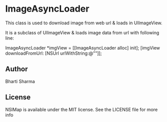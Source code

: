 # ImageAsyncLoader
This class is used to download image from web url &amp; loads in UIImageView.

It is a subclass of UIImageView & loads image data from url with following line:

ImageAsyncLoader *imgView = [[ImageAsyncLoader alloc] init];
[imgView downloadFromUrl: [NSUrl urlWithString:@""]];



## Author
Bharti Sharma
## License
NSIMap is available under the MIT license. See the LICENSE file for more info
